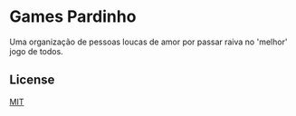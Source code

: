 # Games Pardinho

Uma organização de pessoas loucas de amor por passar raiva no 'melhor' jogo de todos.

## License
[MIT](https://choosealicense.com/licenses/mit/)